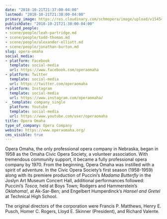```yaml
---
date: "2018-10-21T21:37:00-04:00"
lastmod: "2018-10-21T21:38:00-04:00"
primary_image: https://res.cloudinary.com/schmopera/image/upload/v1545409169/media/webhook-uploads/1540172156712/16603158_10154828059135498_8578371366546848343_n.png.png
publishDate: "2018-10-21T21:38:00-04:00"
related_people:
- scene/people/leah-partridge.md
- scene/people/todd-thomas.md
- scene/people/alexander-elliott.md
- scene/people/jonathan-burton.md
slug: opera-omaha
social_media:
- platform: Facebook
  template: social-media
  url: https://www.facebook.com/operaomaha
- platform: Twitter
  template: social-media
  url: https://twitter.com/operaomaha
- platform: Instagram
  template: social-media
  url: https://www.instagram.com/operaomaha/
- _template: company_single
  platform: Youtube
  template: social-media
  url: https://www.youtube.com/user/operaomaha
title: Opera Omaha
type_of_company: Opera Company
website: https://www.operaomaha.org/
cms_visible: true
---
```


Opera Omaha, the only professional opera company in Nebraska, began in 1958 as the Omaha Civic Opera Society, a volunteer association. With tremendous community support, it became a fully professional opera company by 1970. From the beginning, Opera Omaha was instilled with a spirit of adventure. In the Civic Opera Society’s first season (1958-1959) along with its premiere production of Puccini’s *Madama Butterfly* in the Joslyn Art Museum Concert Hall, additional performances followed: Puccini’s *Tosca*, held at Boys Town; Rodgers and Hammerstein’s *Oklahoma!*, at Ak-Sar-Ben; and Engelbert Humperdinck’s *Hansel and Gretel* at Technical High School.

The original directors of the corporation were Francis P. Matthews, Henry E. Pusch, Homer C. Rogers, Lloyd E. Skinner (President), and Richard Valente.
